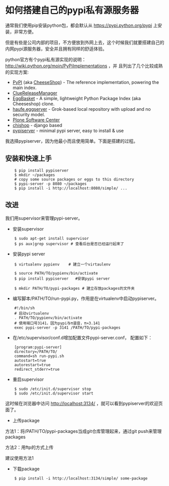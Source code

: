 如何搭建自己的pypi私有源服务器
===========================
通常我们使用pip安装python包，都会默认从 https://pypi.python.org/pypi 上安装，非常方便。

但是有些是公司内部的项目，不方便放到外网上去，这个时候我们就要搭建自己的内网pypi源服务器，安全并且拥有同样的舒适体验。

python官方有个pypi私有源实现的说明：http://wiki.python.org/moin/PyPiImplementations ，并 且列出了几个比较成熟的实现方案:

* [PyPI] (aka [CheeseShop]) - The reference implementation, powering the main index.
* [ClueReleaseManager]
* [EggBasket] - A simple, lightweight Python Package Index (aka Cheeseshop) clone.
* [haufe.eggserver] - Grok-based local repository with upload and no security model.
* [Plone Software Center]
* [chishop] - django based
* [pypiserver] - minimal pypi server, easy to install & use

[PyPI]: http://wiki.python.org/moin/CheeseShopDev
[CheeseShop]: http://wiki.python.org/moin/CheeseShop
[ClueReleaseManager]: http://pypi.python.org/pypi/ClueReleaseManager
[EggBasket]: http://chrisarndt.de/projects/eggbasket/
[haufe.eggserver]: http://pypi.python.org/pypi/haufe.eggserver
[Plone Software Center]: http://tarekziade.wordpress.com/2008/03/20/how-to-run-your-own-private-pypi-cheeseshop-server/
[chishop]: https://github.com/ask/chishop
[pypiserver]: http://pypi.python.org/pypi/pypiserver
	
我选择pypiserver，因为他最小而且使用简单。下面是搭建的过程。

安装和快速上手
-----------------------

```
    $ pip install pypiserver
    $ mkdir ~/packages
    # copy some source packages or eggs to this directory
    $ pypi-server -p 8080 ~/packages
    $ pip install -i http://localhost:8080/simple/ ...
```

改进
----------------
我们用supervisor来管理pypi-server。

* 安装supervisor

```
    $ sudo apt-get install supervisor
    $ ps aux|grep supervisor # 查看后台是否已经运行起来了
```

* 安装pypi server 

```
    $ virtualenv pypienv    # 建立一个virtaulenv

    $ source PATH/TO/pypienv/bin/activate
    $ pip install pypiserver   #安装pypi server

    $ mkdir PATH/TO/pypi-packages # 建立存放packages的文件夹
```

* 编写脚本/PATH/TO/run-pypi.py，作用是在virtualenv中启动pypiserver。

```
    #!/bin/sh                      
    # 启动virtualenv                                                                                    
    . PATH/TO/pypienv/bin/activate                 
    # 使用端口号3141，因为pypi与π谐音，π≈3.141
    exec pypi-server -p 3141 /PATH/TO/pypi-packages  
```

* 在/etc/supervisor/conf.d增加配置文件pypi-server.conf， 配置如下：

```
    [program:pypi-server]                 
    directory=/PATH/TO/   
    command=sh run-pypi.sh                
    autostart=true                        
    autorestart=true                      
    redirect_stderr=true                  
```

* 重启supervisor

```
    $ sudo /etc/init.d/supervisor stop
    $ sudo /etc/init.d/supervisor start
```

这时候在浏览器中访问 [http://localhost:3134/](http://localhost:3134/) ，就可以看到pypiserver的欢迎页面了。

* 上传package

方法1：将/PATH/TO/pypi-packages当成git仓库管理起来，通过git push来管理packages

方法2：用ftp的方式上传

建议使用方法1

* 下载package
    
```
    $ pip install -i http://localhost:3134/simple/ some-package
```






 
